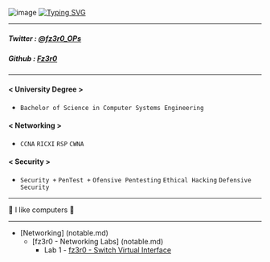 ![image](https://user-images.githubusercontent.com/94720207/163654194-92edaa63-e2cc-4af7-a420-92a77b4182da.png)
[![Typing SVG](https://readme-typing-svg.herokuapp.com?size=17&color=00F733&multiline=true&lines=whoami;fz3r0)](https://git.io/typing-svg)

---
##### Twitter : [@fz3r0_OPs](https://twitter.com/Fz3r0_OPs) 
##### Github  : [Fz3r0](https://github.com/fz3r0) 
---
#### < University Degree >
* `Bachelor of Science in Computer Systems Engineering`
#### < Networking > 
* `CCNA`  `RICXI`  `RSP`  `CWNA` 
#### < Security >   
* `Security +`  `PenTest +`  `Ofensive Pentesting`  `Ethical Hacking`  `Defensive Security` 
---

🤖 I like computers 🤖

---

- [Networking] (notable.md)
  - [fz3r0 - Networking Labs] (notable.md) 
     * Lab 1 - [fz3r0 - Switch Virtual Interface](/Networking/Labs/Switch_Virtual_Interface_(SVI).md) 



<!--
**Fz3r0/Fz3r0** is a ✨ _special_ ✨ repository because its `README.md` (this file) appears on your GitHub profile.

Here are some ideas to get you started:

- 🔭 I’m currently working on ...
- 🌱 I’m currently learning ...
- 👯 I’m looking to collaborate on ...
- 🤔 I’m looking for help with ...
- 💬 Ask me about ...
- 📫 How to reach me: ...
- 😄 Pronouns: ...
- ⚡ Fun fact: ...
-->
